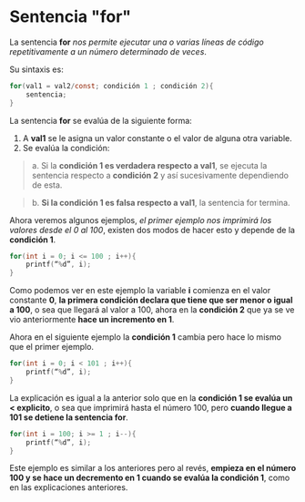 # Sentencia "for"

La sentencia **for** _nos permite ejecutar una o varias líneas de código repetitivamente a un número determinado de veces_. 

Su sintaxis es:
```c
for(val1 = val2/const; condición 1 ; condición 2){
	sentencia;
}
```
La sentencia **for** se evalúa de la siguiente forma:
1. A **val1** se le asigna un valor constante o el valor de alguna otra variable.
2. Se evalúa la condición:
>a. Si la **condición 1 es verdadera respecto a val1**, se ejecuta la sentencia respecto a **condición 2** y así sucesivamente dependiendo de esta.

>b. **Si la condición 1 es falsa respecto a val1**, la sentencia for termina.

Ahora veremos algunos ejemplos, _el primer ejemplo nos imprimirá los valores desde el 0 al 100_, existen dos modos de hacer esto y depende de la **condición 1**.
```c 
for(int i = 0; i <= 100 ; i++){
	printf(“%d”, i);
}
```
Como podemos ver en este ejemplo la variable **i** comienza en el valor constante **0**, **la primera condición declara que tiene que ser menor o igual a 100**, o sea que llegará al valor a 100, ahora en la **condición 2** que ya se ve vio anteriormente **hace un incremento en 1**. 

Ahora en el siguiente ejemplo la **condición 1** cambia pero hace lo mismo que el primer ejemplo.
```c
for(int i = 0; i < 101 ; i++){
	printf(“%d”, i);
}
```
La explicación es igual a la anterior solo que en la **condición 1 se evalúa un < explicito**, o sea que imprimirá hasta el número 100, pero **cuando llegue a 101 se detiene la sentencia for**.
```c 
for(int i = 100; i >= 1 ; i--){
	printf(“%d”, i);
}
```
Este ejemplo es similar a los anteriores pero al revés, **empieza en el número 100 y se hace un decremento en 1 cuando se evalúa la condición 1**, como en las explicaciones anteriores.

<!--stackedit_data:
eyJoaXN0b3J5IjpbLTM2OTIzMzcyMiwtMTg1MTY5OTI3Nl19
-->